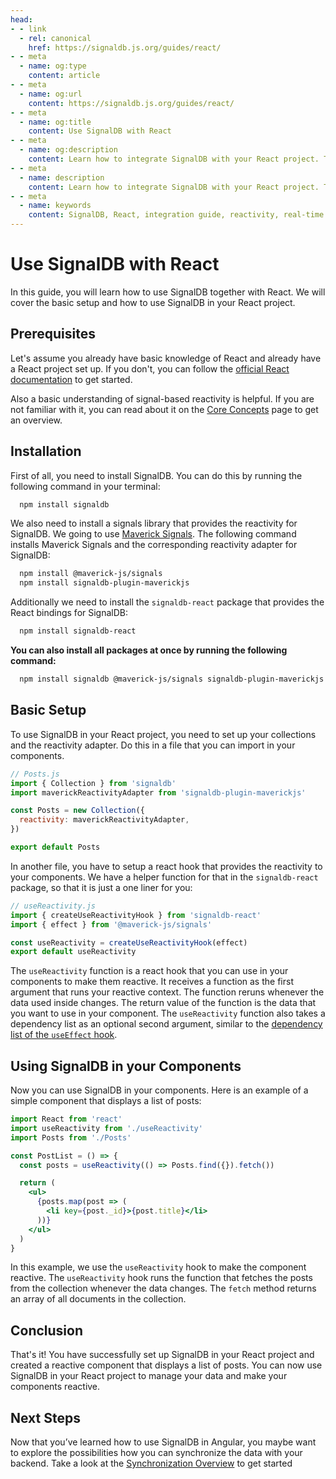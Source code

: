 ```yaml
---
head:
- - link
  - rel: canonical
    href: https://signaldb.js.org/guides/react/
- - meta
  - name: og:type
    content: article
- - meta
  - name: og:url
    content: https://signaldb.js.org/guides/react/
- - meta
  - name: og:title
    content: Use SignalDB with React
- - meta
  - name: og:description
    content: Learn how to integrate SignalDB with your React project. This guide covers the initial setup and creating reactive components using SignalDB and React hooks.
- - meta
  - name: description
    content: Learn how to integrate SignalDB with your React project. This guide covers the initial setup and creating reactive components using SignalDB and React hooks.
- - meta
  - name: keywords
    content: SignalDB, React, integration guide, reactivity, real-time updates, JavaScript, TypeScript, SignalDB React bindings, Maverick Signals, reactive components, collection setup
---
```

# Use SignalDB with React

In this guide, you will learn how to use SignalDB together with React. We will cover the basic setup and how to use SignalDB in your React project.

## Prerequisites

Let's assume you already have basic knowledge of React and already have a React project set up. If you don't, you can follow the [official React documentation](https://react.dev/learn/start-a-new-react-project) to get started.

Also a basic understanding of signal-based reactivity is helpful. If you are not familiar with it, you can read about it on the [Core Concepts](/core-concepts/#signals-and-reactivity) page to get an overview.

## Installation

First of all, you need to install SignalDB. You can do this by running the following command in your terminal:

```bash
  npm install signaldb
```

We also need to install a signals library that provides the reactivity for SignalDB. We going to use [Maverick Signals](https://github.com/maverick-js/signals). The following command installs Maverick Signals and the corresponding reactivity adapter for SignalDB:

```bash
  npm install @maverick-js/signals
  npm install signaldb-plugin-maverickjs
```

Additionally we need to install the `signaldb-react` package that provides the React bindings for SignalDB:

```bash
  npm install signaldb-react
```

**You can also install all packages at once by running the following command:**

```bash
  npm install signaldb @maverick-js/signals signaldb-plugin-maverickjs signaldb-react
```

## Basic Setup

To use SignalDB in your React project, you need to set up your collections and the reactivity adapter. Do this in a file that you can import in your components.

```js
// Posts.js
import { Collection } from 'signaldb'
import maverickReactivityAdapter from 'signaldb-plugin-maverickjs'

const Posts = new Collection({
  reactivity: maverickReactivityAdapter,
})

export default Posts
```

In another file, you have to setup a react hook that provides the reactivity to your components. We have a helper function for that in the `signaldb-react` package, so that it is just a one liner for you:
```js
// useReactivity.js
import { createUseReactivityHook } from 'signaldb-react'
import { effect } from '@maverick-js/signals'

const useReactivity = createUseReactivityHook(effect)
export default useReactivity
```

The `useReactivity` function is a react hook that you can use in your components to make them reactive. It receives a function as the first argument that runs your reactive context. The function reruns whenever the data used inside changes. The return value of the function is the data that you want to use in your component. The `useReactivity` function also takes a dependency list as an optional second argument, similar to the [dependency list of the `useEffect` hook](https://react.dev/reference/react/useEffect#specifying-reactive-dependencies).

## Using SignalDB in your Components

Now you can use SignalDB in your components. Here is an example of a simple component that displays a list of posts:

```jsx
import React from 'react'
import useReactivity from './useReactivity'
import Posts from './Posts'

const PostList = () => {
  const posts = useReactivity(() => Posts.find({}).fetch())

  return (
    <ul>
      {posts.map(post => (
        <li key={post._id}>{post.title}</li>
      ))}
    </ul>
  )
}
```

In this example, we use the `useReactivity` hook to make the component reactive. The `useReactivity` hook runs the function that fetches the posts from the collection whenever the data changes. The `fetch` method returns an array of all documents in the collection.

## Conclusion

That's it! You have successfully set up SignalDB in your React project and created a reactive component that displays a list of posts. You can now use SignalDB in your React project to manage your data and make your components reactive.

## Next Steps

Now that you’ve learned how to use SignalDB in Angular, you maybe want to explore the possibilities how you can synchronize the data with your backend.
Take a look at the [Synchronization Overview](/sync/) to get started
